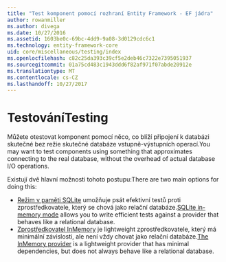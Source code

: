 ```yaml
---
title: "Test komponent pomocí rozhraní Entity Framework - EF jádra"
author: rowanmiller
ms.author: divega
ms.date: 10/27/2016
ms.assetid: 1603be0c-69bc-4dd9-9a08-3d0129cdc6c1
ms.technology: entity-framework-core
uid: core/miscellaneous/testing/index
ms.openlocfilehash: c82c25da393c39cf5e2deb46c7322e7395051937
ms.sourcegitcommit: 01a75cd483c1943ddd6f82af971f07abde20912e
ms.translationtype: MT
ms.contentlocale: cs-CZ
ms.lasthandoff: 10/27/2017
---
```

# <a name="testing"></a><span data-ttu-id="80acd-102">Testování</span><span class="sxs-lookup"><span data-stu-id="80acd-102">Testing</span></span>

<span data-ttu-id="80acd-103">Můžete otestovat komponent pomocí něco, co blíží připojení k databázi skutečné bez režie skutečné databáze vstupně-výstupních operací.</span><span class="sxs-lookup"><span data-stu-id="80acd-103">You may want to test components using something that approximates connecting to the real database, without the overhead of actual database I/O operations.</span></span>

<span data-ttu-id="80acd-104">Existují dvě hlavní možnosti tohoto postupu:</span><span class="sxs-lookup"><span data-stu-id="80acd-104">There are two main options for doing this:</span></span>
 * <span data-ttu-id="80acd-105">[Režim v paměti SQLite](sqlite.md) umožňuje psát efektivní testů proti zprostředkovatele, který se chová jako relační databáze.</span><span class="sxs-lookup"><span data-stu-id="80acd-105">[SQLite in-memory mode](sqlite.md) allows you to write efficient tests against a provider that behaves like a relational database.</span></span>
 * <span data-ttu-id="80acd-106">[Zprostředkovatel InMemory](in-memory.md) je lightweight zprostředkovatele, který má minimální závislosti, ale není vždy chovat jako relační databáze.</span><span class="sxs-lookup"><span data-stu-id="80acd-106">[The InMemory provider](in-memory.md) is a lightweight provider that has minimal dependencies, but does not always behave like a relational database.</span></span>
